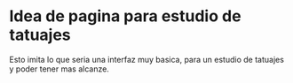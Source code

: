 # Idea de pagina para estudio de tatuajes

Esto imita lo que seria una interfaz muy basica, para un estudio de tatuajes y poder tener mas alcanze.
